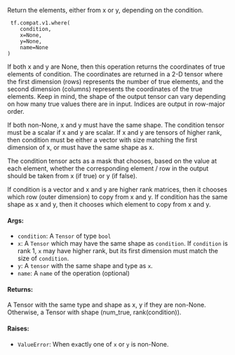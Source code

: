 
Return the elements, either from x or y, depending on the condition.

```
 tf.compat.v1.where(
    condition,
    x=None,
    y=None,
    name=None
)
```

If both x and y are None, then this operation returns the coordinates of true elements of condition. The coordinates are returned in a 2-D tensor where the first dimension (rows) represents the number of true elements, and the second dimension (columns) represents the coordinates of the true elements. Keep in mind, the shape of the output tensor can vary depending on how many true values there are in input. Indices are output in row-major order.

If both non-None, x and y must have the same shape. The condition tensor must be a scalar if x and y are scalar. If x and y are tensors of higher rank, then condition must be either a vector with size matching the first dimension of x, or must have the same shape as x.

The condition tensor acts as a mask that chooses, based on the value at each element, whether the corresponding element / row in the output should be taken from x (if true) or y (if false).

If condition is a vector and x and y are higher rank matrices, then it chooses which row (outer dimension) to copy from x and y. If condition has the same shape as x and y, then it chooses which element to copy from x and y.
#### Args:
- `condition`: A `Tensor` of type `bool`
- `x`: A `Tensor` which may have the same shape as `condition`. If `condition` is rank 1, `x` may have higher rank, but its first dimension must match the size of `condition`.
- `y`: A `tensor` with the same shape and t`y`pe as `x`.
- `name`: A `name` of the operation (optional)
#### Returns:

A Tensor with the same type and shape as x, y if they are non-None. Otherwise, a Tensor with shape (num_true, rank(condition)).
#### Raises:
- `ValueError`: When e`x`actl`y` one of `x` or `y` is non-None.
